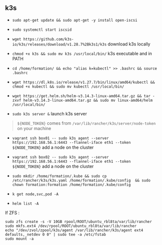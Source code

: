 ## k3s

- `sudo apt-get update && sudo apt-get -y install open-iscsi`

- `sudo systemctl start iscsid`

- `wget https://github.com/k3s-io/k3s/releases/download/v1.28.7%2Bk3s1/k3s` download k3s locally 

- `chmod +x k3s && sudo mv k3s /usr/local/bin/` k3s executable and in PATH

- `cd /home/formation/ && echo "alias k=kubectl" >> .bashrc && source .bashrc`

- `wget https://dl.k8s.io/release/v1.27.7/bin/linux/amd64/kubectl && chmod +x kubectl && sudo mv kubectl /usr/local/bin/`

- `wget https://get.helm.sh/helm-v3.14.3-linux-amd64.tar.gz && tar -zxvf helm-v3.14.3-linux-amd64.tar.gz && sudo mv linux-amd64/helm /usr/local/bin/`

- `sudo k3s server &` launch k3s server

> `${NODE_TOKEN}` comes from `/var/lib/rancher/k3s/server/node-token` on your machine

- `vagrant ssh box01 -- sudo k3s agent --server https://192.168.56.1:6443 --flannel-iface eth1 --token ${NODE_TOKEN}`  add a node on the cluster

- `vagrant ssh box02 -- sudo k3s agent --server https://192.168.56.1:6443 --flannel-iface eth1 --token ${NODE_TOKEN}`  add a node on the cluster

- `sudo mkdir /home/formation/.kube && sudo cp /etc/rancher/k3s/k3s.yaml /home/formation/.kube/config  && sudo chown formation:formation /home/formation/.kube/config`

- `k get node,svc,pod -A`

- `helm list -A`


If ZFS : 
```
sudo zfs create -s -V 10GB rpool/ROOT/ubuntu_rbl8ta/var/lib/rancher
sudo mkfs.ext4 /dev/rpool/ROOT/ubuntu_rbl8ta/var/lib/rancher
echo "/dev/zvol/zpool/k3s/agent /var/lib/rancher/k3s/agent ext4 defaults,_netdev 0 0" | sudo tee -a /etc/fstab
sudo mount -a
```


